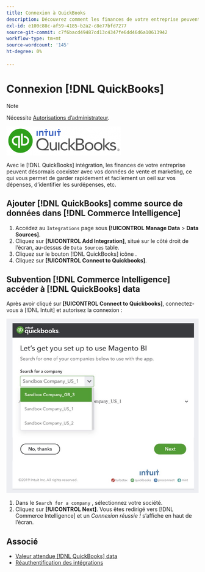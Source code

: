 ```yaml
---
title: Connexion à QuickBooks
description: Découvrez comment les finances de votre entreprise peuvent désormais vivre en même temps que vos données de vente et de marketing, ce qui vous permet de garder rapidement et facilement un oeil sur vos dépenses, d’identifier les surdépenses, etc.
exl-id: e100c88c-af59-4185-b2a2-c8e77bfd7277
source-git-commit: c7f6bacd49487cd13c4347fe6dd46d6a10613942
workflow-type: tm+mt
source-wordcount: '145'
ht-degree: 0%

---
```


# Connexion [!DNL QuickBooks]

>[!NOTE]
>
>Nécessite [Autorisations d’administrateur](../../../administrator/user-management/user-management.md).

![](../../../assets/Quickbooks.png)

Avec le [!DNL QuickBooks] intégration, les finances de votre entreprise peuvent désormais coexister avec vos données de vente et marketing, ce qui vous permet de garder rapidement et facilement un oeil sur vos dépenses, d’identifier les surdépenses, etc.

## Ajouter [!DNL QuickBooks] comme source de données dans [!DNL Commerce Intelligence]

1. Accédez au `Integrations` page sous **[!UICONTROL Manage Data** > **Data Sources]**.
1. Cliquez sur **[!UICONTROL Add Integration]**, situé sur le côté droit de l’écran, au-dessus de `Data Sources` table.
1. Cliquez sur le bouton [!DNL QuickBooks] icône .
1. Cliquez sur **[!UICONTROL Connect to Quickbooks]**.

## Subvention [!DNL Commerce Intelligence] accéder à [!DNL QuickBooks] data

Après avoir cliqué sur **[!UICONTROL Connect to Quickbooks]**, connectez-vous à [!DNL Intuit] et autorisez la connexion :

![](../../../assets/QuickBooks_App_Store_1.jpg)

1. Dans le `Search for a company` , sélectionnez votre société.
1. Cliquez sur **[!UICONTROL Next]**. Vous êtes redirigé vers [!DNL Commerce Intelligence] et un *Connexion réussie !* s’affiche en haut de l’écran.

## Associé

* [Valeur attendue [!DNL QuickBooks] data](../integrations/quickbooks-data.md)
* [Réauthentification des intégrations](https://experienceleague.adobe.com/docs/commerce-knowledge-base/kb/how-to/mbi-reauthenticating-integrations.html)

